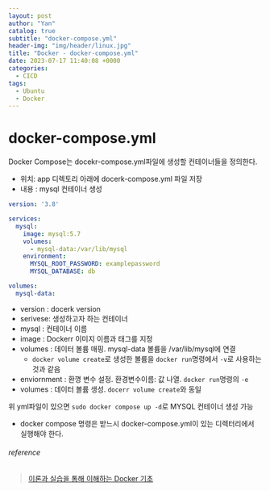 ```yaml
---
layout: post
author: "Yan"
catalog: true
subtitle: "docker-compose.yml"
header-img: "img/header/linux.jpg"
title: "Docker - docker-compose.yml"
date: 2023-07-17 11:40:08 +0000
categories:
  - CICD
tags:
  - Ubuntu
  - Docker
---
```


# docker-compose.yml

Docker Compose는 docekr-compose.yml파일에 생성할 컨테이너들을 정의한다.

- 위치: app 디렉토리 아래에 docerk-compose.yml 파일 저장
- 내용 : mysql 컨테이너 생성

```yml
version: '3.8'

services:
  mysql:
    image: mysql:5.7
    volumes:
      - mysql-data:/var/lib/mysql
    environment:
      MYSQL_ROOT_PASSWORD: examplepassword
      MYSQL_DATABASE: db

volumes:
  mysql-data:
```

- version : docerk version
- serivese: 생성하고자 하는 컨테이너
- mysql : 컨테이너 이름
- image : Dockerr 이미지 이름과 태그를 지정
- volumes : 데이터 볼륨 매핑. mysql-data 볼륨을 /var/lib/mysql에 연결
  - `docker volume create`로 생성한 볼륨을 `docker run`명령에서 `-v`로 사용하는 것과 같음
- enviornment : 환꼉 변수 설정. 환경변수이름: 값 나열. `docker run`명령의 `-e`
- volumes : 데이터 볼륨 생성. `docerr volume create`와 동일

위 yml파일이 있으면 `sudo docker compose up -d`로 MYSQL 컨테이너 생성 가능
- docker compose 명령은 받느시 docker-compose.yml이 있는 디렉터리에서 실행해야 한다.

###### reference

> [이론과 실습을 통해 이해하는 Docker 기초](https://tecoble.techcourse.co.kr/post/2022-09-20-docker-basic/)    